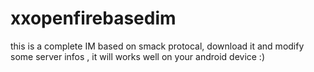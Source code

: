 xxopenfirebasedim
=================

this is a complete IM based on smack protocal, download it and modify some server infos , it will works well on your android device :)
